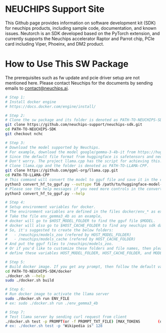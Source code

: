 # NEUCHIPS Support Site

This Github page provides information on software development kit (SDK) for neuchips products, including sample code, documentation, and known issues. Neutorch is an SDK developed based on the PyTorch extension, and currently supports the Neuchips accelerator Raptor and Parrot chip, PCIe card including Viper, Phoeinx, and DM2 product.

# How to Use This SW Package
The prerequisites such as fw update and pcie driver setup are not mentioned here.
Please contact Neuchips for the documents by sending emails to contact@neuchips.ai.

```bash
# Step 1:
# Install docker engine
# https://docs.docker.com/engine/install/

# Step 2:
# Clone the sw package and its folder is denoted as PATH-TO-NEUCHIPS-SDK.
git clone https://github.com/neuchips-support/neuchips-sdk.git
cd PATH-TO-NEUCHIPS-SDK
git checkout nchc

# Step 3:
# Download the model supported by Neuchips.
# For example, download the model google/gemma-3-4b-it from https://huggingface.co/google/gemma-3-4b-it.
# Since the default file format from huggingface is safetensors and neuchips sdk is integrated with llama.cpp which uses another file format gguf, you need to convert the download model to gguf format.
# Don't worry. The project llama.cpp has the script for achieving this.
# Clone llama.cpp and the folder is denoted as PATH-TO-LLAMA-CPP.
git clone https://github.com/ggml-org/llama.cpp.git
cd PATH-TO-LLAMA-CPP
# This command will convert the model to gguf file and save it in the current working directory.
python3 convert_hf_to_gguf.py --outtype f16 /path/to/huggingface-model-folder/
# Please see the help messages if you need more controls in the convert process.
python3 convert_hf_to_gguf.py --help

# Step 4:
# Setup environment variables for docker.
# The environment variables are defined in the files docker/env_* as examples.
# Take the file env_gemma3_4b as an example,
# docker will go to $HOST_MODEL_FOLDER to find the gguf file $MODEL.
# docker will also go to $HOST_CACHE_FOLDER to find any neuchips sdk data generated in the previous session. If yes, then sdk can reuse them this time. If no, then sdk will generate these data and save them in $HOST_CACHE_FOLDER.
# So, it's suggested to create the below folders:
#   - /neuchips/models_zoo (refered by HOST_MODEL_FOLDER)
#   - /neuchips/models_cache (refered by HOST_CACHE_FOLDER)
# And put the gguf files to /neuchips/models_zoo.
# Or if you'd like to customize these folders and file names, then please
# define these variables HOST_MODEL_FOLDER, HOST_CACHE_FOLDER, and MODEL properly in docker/env_*.

# Step 5:
# Build docker image. If you get any prompt, then follow the default value is fine.
cd PATH-TO-NEUCHIPS-SDK/docker
./docker.sh --help
sudo ./docker.sh build

# Step 6:
# Run docker image to activate the llama server
sudo ./docker.sh run ENV_FILE
# ex: sudo ./docker.sh run ./env_gemma3_4b

# Step 7:
# Test llama server by sending curl request from client
./docker.sh test -p PROMPT(or -f PROMPT_TXT_FILE) [MAX_TOKENS        (default: $MAX_TOKENS)]"
# ex: ./docker.sh test -p "Wikipedia is" 128
```
